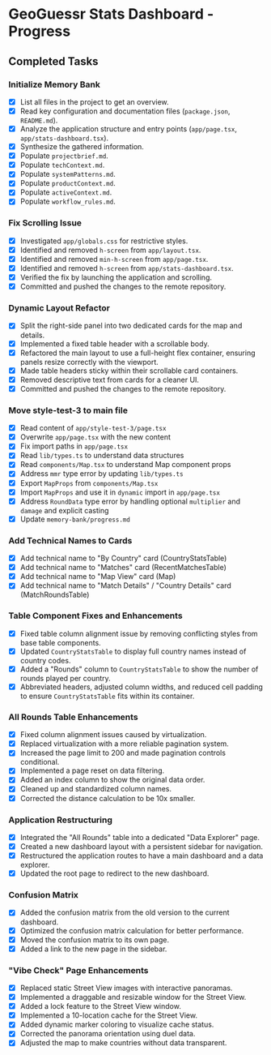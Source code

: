 # GeoGuessr Stats Dashboard - Progress

## Completed Tasks

### Initialize Memory Bank

*   [x] List all files in the project to get an overview.
*   [x] Read key configuration and documentation files (`package.json`, `README.md`).
*   [x] Analyze the application structure and entry points (`app/page.tsx`, `app/stats-dashboard.tsx`).
*   [x] Synthesize the gathered information.
*   [x] Populate `projectbrief.md`.
*   [x] Populate `techContext.md`.
*   [x] Populate `systemPatterns.md`.
*   [x] Populate `productContext.md`.
*   [x] Populate `activeContext.md`.
*   [x] Populate `workflow_rules.md`.

### Fix Scrolling Issue

*   [x] Investigated `app/globals.css` for restrictive styles.
*   [x] Identified and removed `h-screen` from `app/layout.tsx`.
*   [x] Identified and removed `min-h-screen` from `app/page.tsx`.
*   [x] Identified and removed `h-screen` from `app/stats-dashboard.tsx`.
*   [x] Verified the fix by launching the application and scrolling.
*   [x] Committed and pushed the changes to the remote repository.

### Dynamic Layout Refactor

*   [x] Split the right-side panel into two dedicated cards for the map and details.
*   [x] Implemented a fixed table header with a scrollable body.
*   [x] Refactored the main layout to use a full-height flex container, ensuring panels resize correctly with the viewport.
*   [x] Made table headers sticky within their scrollable card containers.
*   [x] Removed descriptive text from cards for a cleaner UI.
*   [x] Committed and pushed the changes to the remote repository.

### Move style-test-3 to main file

*   [x] Read content of `app/style-test-3/page.tsx`
*   [x] Overwrite `app/page.tsx` with the new content
*   [x] Fix import paths in `app/page.tsx`
*   [x] Read `lib/types.ts` to understand data structures
*   [x] Read `components/Map.tsx` to understand Map component props
*   [x] Address `mmr` type error by updating `lib/types.ts`
*   [x] Export `MapProps` from `components/Map.tsx`
*   [x] Import `MapProps` and use it in `dynamic` import in `app/page.tsx`
*   [x] Address `RoundData` type error by handling optional `multiplier` and `damage` and explicit casting
*   [x] Update `memory-bank/progress.md`

### Add Technical Names to Cards

*   [x] Add technical name to "By Country" card (CountryStatsTable)
*   [x] Add technical name to "Matches" card (RecentMatchesTable)
*   [x] Add technical name to "Map View" card (Map)
*   [x] Add technical name to "Match Details" / "Country Details" card (MatchRoundsTable)

### Table Component Fixes and Enhancements

*   [x] Fixed table column alignment issue by removing conflicting styles from base table components.
*   [x] Updated `CountryStatsTable` to display full country names instead of country codes.
*   [x] Added a "Rounds" column to `CountryStatsTable` to show the number of rounds played per country.
*   [x] Abbreviated headers, adjusted column widths, and reduced cell padding to ensure `CountryStatsTable` fits within its container.

### All Rounds Table Enhancements

*   [x] Fixed column alignment issues caused by virtualization.
*   [x] Replaced virtualization with a more reliable pagination system.
*   [x] Increased the page limit to 200 and made pagination controls conditional.
*   [x] Implemented a page reset on data filtering.
*   [x] Added an index column to show the original data order.
*   [x] Cleaned up and standardized column names.
*   [x] Corrected the distance calculation to be 10x smaller.

### Application Restructuring

*   [x] Integrated the "All Rounds" table into a dedicated "Data Explorer" page.
*   [x] Created a new dashboard layout with a persistent sidebar for navigation.
*   [x] Restructured the application routes to have a main dashboard and a data explorer.
*   [x] Updated the root page to redirect to the new dashboard.

### Confusion Matrix

*   [x] Added the confusion matrix from the old version to the current dashboard.
*   [x] Optimized the confusion matrix calculation for better performance.
*   [x] Moved the confusion matrix to its own page.
*   [x] Added a link to the new page in the sidebar.

### "Vibe Check" Page Enhancements

*   [x] Replaced static Street View images with interactive panoramas.
*   [x] Implemented a draggable and resizable window for the Street View.
*   [x] Added a lock feature to the Street View window.
*   [x] Implemented a 10-location cache for the Street View.
*   [x] Added dynamic marker coloring to visualize cache status.
*   [x] Corrected the panorama orientation using duel data.
*   [x] Adjusted the map to make countries without data transparent.
